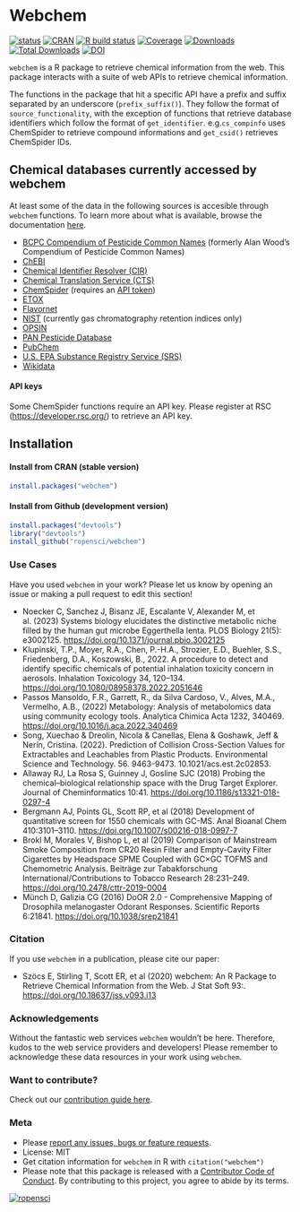 
<!-- README.md is generated from README.Rmd. Please edit that file -->

# Webchem

<!-- badges: start -->

[![status](https://www.repostatus.org/badges/latest/active.svg)](https://www.repostatus.org/#active)
[![CRAN](https://www.r-pkg.org/badges/version/webchem)](https://CRAN.R-project.org/package=webchem)
[![R build
status](https://github.com/ropensci/webchem/workflows/R-CMD-check/badge.svg)](https://github.com/ropensci/webchem/actions)
[![Coverage](https://codecov.io/github/ropensci/webchem/coverage.svg?branch=master)](https://app.codecov.io/gh/ropensci/webchem/branch/master)
[![Downloads](https://cranlogs.r-pkg.org/badges/webchem)](https://cran.r-project.org/package=webchem)
[![Total
Downloads](https://cranlogs.r-pkg.org/badges/grand-total/webchem?color=blue)](https://cran.r-project.org/package=webchem)
[![DOI](https://img.shields.io/badge/DOI-10.18637%2Fjss.v093.i13-blue)](https://doi.org/10.18637/jss.v093.i13)

<!-- badges: end -->

`webchem` is a R package to retrieve chemical information from the web.
This package interacts with a suite of web APIs to retrieve chemical
information.

The functions in the package that hit a specific API have a prefix and
suffix separated by an underscore (`prefix_suffix()`). They follow the
format of `source_functionality`, with the exception of functions that
retrieve database identifiers which follow the format of
`get_identifier`. e.g.`cs_compinfo` uses ChemSpider to retrieve compound
informations and `get_csid()` retrieves ChemSpider IDs.

## Chemical databases currently accessed by webchem

At least some of the data in the following sources is accesible through
`webchem` functions. To learn more about what is available, browse the
documentation
[here](https://docs.ropensci.org/webchem/reference/index.html).

- [BCPC Compendium of Pesticide Common
  Names](https://pesticidecompendium.bcpc.org) (formerly Alan Wood’s
  Compendium of Pesticide Common Names)
- [ChEBI](https://www.ebi.ac.uk/chebi/)
- [Chemical Identifier Resolver
  (CIR)](https://cactus.nci.nih.gov/chemical/structure)
- [Chemical Translation Service (CTS)](http://cts.fiehnlab.ucdavis.edu/)
- [ChemSpider](http://www.chemspider.com/) (requires an [API
  token](https://developer.rsc.org/))
- [ETOX](http://webetox.uba.de/webETOX/index.do)
- [Flavornet](http://www.flavornet.org)
- [NIST](https://webbook.nist.gov) (currently gas chromatography
  retention indices only)
- [OPSIN](http://opsin.ch.cam.ac.uk/instructions.html)
- [PAN Pesticide Database](https://www.pesticideinfo.org/)
- [PubChem](https://pubchem.ncbi.nlm.nih.gov/)
- [U.S. EPA Substance Registry Service
  (SRS)](https://cdxnodengn.epa.gov/cdx-srs-rest/)
- [Wikidata](https://www.wikidata.org/wiki/Wikidata:WikiProject_Chemistry)

#### API keys

Some ChemSpider functions require an API key. Please register at RSC
(<https://developer.rsc.org/>) to retrieve an API key.

## Installation

#### Install from CRAN (stable version)

``` r
install.packages("webchem")
```

#### Install from Github (development version)

``` r
install.packages("devtools")
library("devtools")
install_github("ropensci/webchem")
```

### Use Cases

Have you used `webchem` in your work? Please let us know by opening an
issue or making a pull request to edit this section!

- Noecker C, Sanchez J, Bisanz JE, Escalante V, Alexander M, et
  al. (2023) Systems biology elucidates the distinctive metabolic niche
  filled by the human gut microbe Eggerthella lenta. PLOS Biology 21(5):
  e3002125. <https://doi.org/10.1371/journal.pbio.3002125>
- Klupinski, T.P., Moyer, R.A., Chen, P.-H.A., Strozier, E.D., Buehler,
  S.S., Friedenberg, D.A., Koszowski, B., 2022. A procedure to detect
  and identify specific chemicals of potential inhalation toxicity
  concern in aerosols. Inhalation Toxicology 34, 120–134.
  <https://doi.org/10.1080/08958378.2022.2051646>
- Passos Mansoldo, F.R., Garrett, R., da Silva Cardoso, V., Alves, M.A.,
  Vermelho, A.B., (2022) Metabology: Analysis of metabolomics data using
  community ecology tools. Analytica Chimica Acta 1232, 340469.
  <https://doi.org/10.1016/j.aca.2022.340469>
- Song, Xuechao & Dreolin, Nicola & Canellas, Elena & Goshawk, Jeff &
  Nerín, Cristina. (2022). Prediction of Collision Cross-Section Values
  for Extractables and Leachables from Plastic Products. Environmental
  Science and Technology. 56. 9463-9473. 10.1021/acs.est.2c02853.
- Allaway RJ, La Rosa S, Guinney J, Gosline SJC (2018) Probing the
  chemical–biological relationship space with the Drug Target Explorer.
  Journal of Cheminformatics 10:41.
  <https://doi.org/10.1186/s13321-018-0297-4>
- Bergmann AJ, Points GL, Scott RP, et al (2018) Development of
  quantitative screen for 1550 chemicals with GC-MS. Anal Bioanal Chem
  410:3101–3110. <https://doi.org/10.1007/s00216-018-0997-7>
- Brokl M, Morales V, Bishop L, et al (2019) Comparison of Mainstream
  Smoke Composition from CR20 Resin Filter and Empty-Cavity Filter
  Cigarettes by Headspace SPME Coupled with GC×GC TOFMS and Chemometric
  Analysis. Beiträge zur Tabakforschung International/Contributions to
  Tobacco Research 28:231–249. <https://doi.org/10.2478/cttr-2019-0004>
- Münch D, Galizia CG (2016) DoOR 2.0 - Comprehensive Mapping of
  Drosophila melanogaster Odorant Responses. Scientific Reports 6:21841.
  <https://doi.org/10.1038/srep21841>

### Citation

If you use `webchem` in a publication, please cite our paper:

- Szöcs E, Stirling T, Scott ER, et al (2020) webchem: An R Package to
  Retrieve Chemical Information from the Web. J Stat Soft 93:.
  <https://doi.org/10.18637/jss.v093.i13>

### Acknowledgements

Without the fantastic web services `webchem` wouldn’t be here.
Therefore, kudos to the web service providers and developers! Please
remember to acknowledge these data resources in your work using
`webchem`.

### Want to contribute?

Check out our [contribution guide
here](https://github.com/ropensci/webchem/blob/master/CONTRIBUTING.md).

### Meta

- Please [report any issues, bugs or feature
  requests](https://github.com/ropensci/webchem/issues).
- License: MIT
- Get citation information for `webchem` in R with `citation("webchem")`
- Please note that this package is released with a [Contributor Code of
  Conduct](https://ropensci.org/code-of-conduct/). By contributing to
  this project, you agree to abide by its terms.

[![ropensci](https://ropensci.org/public_images/github_footer.png)](https://ropensci.org)
